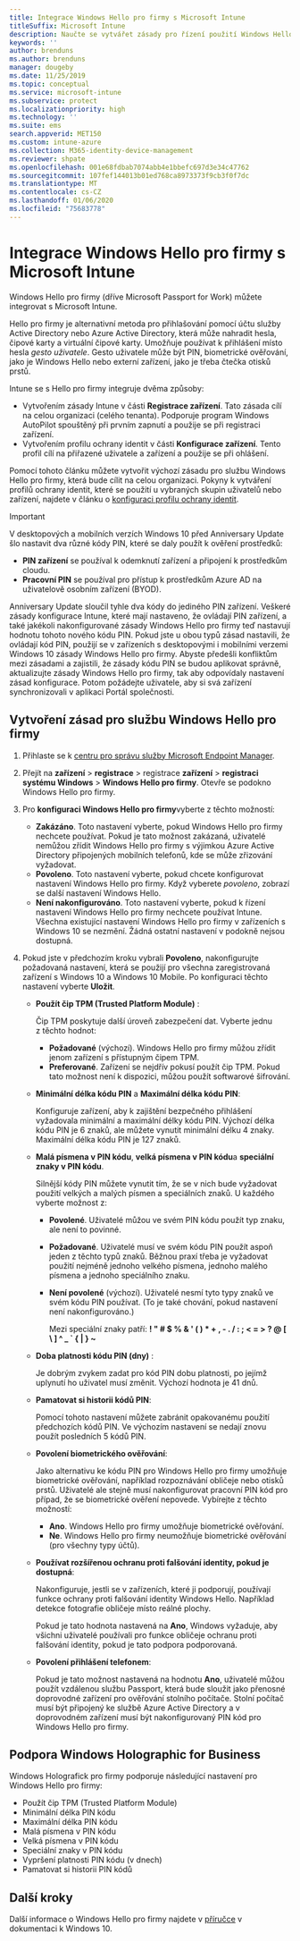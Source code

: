 ```yaml
---
title: Integrace Windows Hello pro firmy s Microsoft Intune
titleSuffix: Microsoft Intune
description: Naučte se vytvářet zásady pro řízení použití Windows Hello pro firmy na spravovaných zařízeních.
keywords: ''
author: brenduns
ms.author: brenduns
manager: dougeby
ms.date: 11/25/2019
ms.topic: conceptual
ms.service: microsoft-intune
ms.subservice: protect
ms.localizationpriority: high
ms.technology: ''
ms.suite: ems
search.appverid: MET150
ms.custom: intune-azure
ms.collection: M365-identity-device-management
ms.reviewer: shpate
ms.openlocfilehash: 001e68fdbab7074abb4e1bbefc697d3e34c47762
ms.sourcegitcommit: 107fef144013b01ed768ca8973373f9cb3f0f7dc
ms.translationtype: MT
ms.contentlocale: cs-CZ
ms.lasthandoff: 01/06/2020
ms.locfileid: "75683778"
---
```

# <a name="integrate-windows-hello-for-business-with-microsoft-intune"></a>Integrace Windows Hello pro firmy s Microsoft Intune  

Windows Hello pro firmy (dříve Microsoft Passport for Work) můžete integrovat s Microsoft Intune.

 Hello pro firmy je alternativní metoda pro přihlašování pomocí účtu služby Active Directory nebo Azure Active Directory, která může nahradit hesla, čipové karty a virtuální čipové karty. Umožňuje používat k přihlášení místo hesla *gesto uživatele*. Gesto uživatele může být PIN, biometrické ověřování, jako je Windows Hello nebo externí zařízení, jako je třeba čtečka otisků prstů.

Intune se s Hello pro firmy integruje dvěma způsoby:

- Vytvořením zásady Intune v části **Registrace zařízení**. Tato zásada cílí na celou organizaci (celého tenanta). Podporuje program Windows AutoPilot spouštěný při prvním zapnutí a použije se při registraci zařízení. 
- Vytvořením profilu ochrany identit v části **Konfigurace zařízení**. Tento profil cílí na přiřazené uživatele a zařízení a použije se při ohlášení. 

Pomocí tohoto článku můžete vytvořit výchozí zásadu pro službu Windows Hello pro firmy, která bude cílit na celou organizaci. Pokyny k vytváření profilů ochrany identit, které se použití u vybraných skupin uživatelů nebo zařízení, najdete v článku o [konfiguraci profilu ochrany identit](identity-protection-configure.md).  

<!--- - You can store authentication certificates in the Windows Hello for Business key storage provider (KSP). For more information, see [Secure resource access with certificate profiles in Microsoft Intune](secure-resource-access-with-certificate-profiles.md). --->

> [!IMPORTANT]
> V desktopových a mobilních verzích Windows 10 před Anniversary Update šlo nastavit dva různé kódy PIN, které se daly použít k ověření prostředků:
> - **PIN zařízení** se používal k odemknutí zařízení a připojení k prostředkům cloudu.
> - **Pracovní PIN** se používal pro přístup k prostředkům Azure AD na uživatelově osobním zařízení (BYOD).
> 
> Anniversary Update sloučil tyhle dva kódy do jediného PIN zařízení.
> Veškeré zásady konfigurace Intune, které mají nastaveno, že ovládají PIN zařízení, a také jakékoli nakonfigurované zásady Windows Hello pro firmy teď nastavují hodnotu tohoto nového kódu PIN.
> Pokud jste u obou typů zásad nastavili, že ovládají kód PIN, použijí se v zařízeních s desktopovými i mobilními verzemi Windows 10 zásady Windows Hello pro firmy.
> Abyste předešli konfliktům mezi zásadami a zajistili, že zásady kódu PIN se budou aplikovat správně, aktualizujte zásady Windows Hello pro firmy, tak aby odpovídaly nastavení zásad konfigurace. Potom požádejte uživatele, aby si svá zařízení synchronizovali v aplikaci Portál společnosti.



## <a name="create-a-windows-hello-for-business-policy"></a>Vytvoření zásad pro službu Windows Hello pro firmy

1. Přihlaste se k [centru pro správu služby Microsoft Endpoint Manager](https://go.microsoft.com/fwlink/?linkid=2109431).

2. Přejít na **zařízení** >  **registrace** > registrace **zařízení** > **registraci systému Windows** > **Windows Hello pro firmy**. Otevře se podokno Windows Hello pro firmy.

3. Pro **konfiguraci Windows Hello pro firmy**vyberte z těchto možností:

    - **Zakázáno**. Toto nastavení vyberte, pokud Windows Hello pro firmy nechcete používat. Pokud je tato možnost zakázaná, uživatelé nemůžou zřídit Windows Hello pro firmy s výjimkou Azure Active Directory připojených mobilních telefonů, kde se může zřizování vyžadovat.
    - **Povoleno**. Toto nastavení vyberte, pokud chcete konfigurovat nastavení Windows Hello pro firmy.  Když vyberete *povoleno*, zobrazí se další nastavení Windows Hello.
    - **Není nakonfigurováno**. Toto nastavení vyberte, pokud k řízení nastavení Windows Hello pro firmy nechcete používat Intune. Všechna existující nastavení Windows Hello pro firmy v zařízeních s Windows 10 se nezmění. Žádná ostatní nastavení v podokně nejsou dostupná.

4. Pokud jste v předchozím kroku vybrali **Povoleno**, nakonfigurujte požadovaná nastavení, která se použijí pro všechna zaregistrovaná zařízení s Windows 10 a Windows 10 Mobile. Po konfiguraci těchto nastavení vyberte **Uložit**.

   - **Použít čip TPM (Trusted Platform Module)** :

     Čip TPM poskytuje další úroveň zabezpečení dat. Vyberte jednu z těchto hodnot:

     - **Požadované** (výchozí). Windows Hello pro firmy můžou zřídit jenom zařízení s přístupným čipem TPM.
     - **Preferované**. Zařízení se nejdřív pokusí použít čip TPM. Pokud tato možnost není k dispozici, můžou použít softwarové šifrování.

   - **Minimální délka kódu PIN** a **Maximální délka kódu PIN**:

     Konfiguruje zařízení, aby k zajištění bezpečného přihlášení vyžadovala minimální a maximální délky kódu PIN. Výchozí délka kódu PIN je 6 znaků, ale můžete vynutit minimální délku 4 znaky. Maximální délka kódu PIN je 127 znaků.

   - **Malá písmena v PIN kódu**, **velká písmena v PIN kódu**a **speciální znaky v PIN kódu**.

     Silnější kódy PIN můžete vynutit tím, že se v nich bude vyžadovat použití velkých a malých písmen a speciálních znaků. U každého vyberte možnost z:

     - **Povolené**. Uživatelé můžou ve svém PIN kódu použít typ znaku, ale není to povinné.

     - **Požadované**. Uživatelé musí ve svém kódu PIN použít aspoň jeden z těchto typů znaků. Běžnou praxí třeba je vyžadovat použití nejméně jednoho velkého písmena, jednoho malého písmena a jednoho speciálního znaku.

     - **Není povolené** (výchozí). Uživatelé nesmí tyto typy znaků ve svém kódu PIN používat. (To je také chování, pokud nastavení není nakonfigurováno.)

       Mezi speciální znaky patří: **! " # $ % &amp; ' ( ) &#42; + , - . / : ; &lt; = &gt; ? @ [ \ ] ^ _ &#96; { &#124; } ~**

   - **Doba platnosti kódu PIN (dny)** :

     Je dobrým zvykem zadat pro kód PIN dobu platnosti, po jejímž uplynutí ho uživatel musí změnit. Výchozí hodnota je 41 dnů.

   - **Pamatovat si historii kódů PIN**:

     Pomocí tohoto nastavení můžete zabránit opakovanému použití předchozích kódů PIN. Ve výchozím nastavení se nedají znovu použít posledních 5 kódů PIN.

   - **Povolení biometrického ověřování**:

     Jako alternativu ke kódu PIN pro Windows Hello pro firmy umožňuje biometrické ověřování, například rozpoznávání obličeje nebo otisků prstů. Uživatelé ale stejně musí nakonfigurovat pracovní PIN kód pro případ, že se biometrické ověření nepovede. Vybírejte z těchto možností:

     - **Ano**. Windows Hello pro firmy umožňuje biometrické ověřování.
     - **Ne**. Windows Hello pro firmy neumožňuje biometrické ověřování (pro všechny typy účtů).

   - **Používat rozšířenou ochranu proti falšování identity, pokud je dostupná**:

     Nakonfiguruje, jestli se v zařízeních, které ji podporují, používají funkce ochrany proti falšování identity Windows Hello. Například detekce fotografie obličeje místo reálné plochy.

     Pokud je tato hodnota nastavená na **Ano**, Windows vyžaduje, aby všichni uživatelé používali pro funkce obličeje ochranu proti falšování identity, pokud je tato podpora podporovaná.

   - **Povolení přihlášení telefonem**:

     Pokud je tato možnost nastavená na hodnotu **Ano**, uživatelé můžou použít vzdálenou službu Passport, která bude sloužit jako přenosné doprovodné zařízení pro ověřování stolního počítače. Stolní počítač musí být připojený ke službě Azure Active Directory a v doprovodném zařízení musí být nakonfigurovaný PIN kód pro Windows Hello pro firmy.

## <a name="windows-holographic-for-business-support"></a>Podpora Windows Holographic for Business

Windows Holografick pro firmy podporuje následující nastavení pro Windows Hello pro firmy:

- Použít čip TPM (Trusted Platform Module)
- Minimální délka PIN kódu
- Maximální délka PIN kódu
- Malá písmena v PIN kódu
- Velká písmena v PIN kódu
- Speciální znaky v PIN kódu
- Vypršení platnosti PIN kódu (v dnech)
- Pamatovat si historii PIN kódů

## <a name="next-steps"></a>Další kroky

Další informace o Windows Hello pro firmy najdete v [příručce](https://technet.microsoft.com/library/mt589441.aspx) v dokumentaci k Windows 10.
